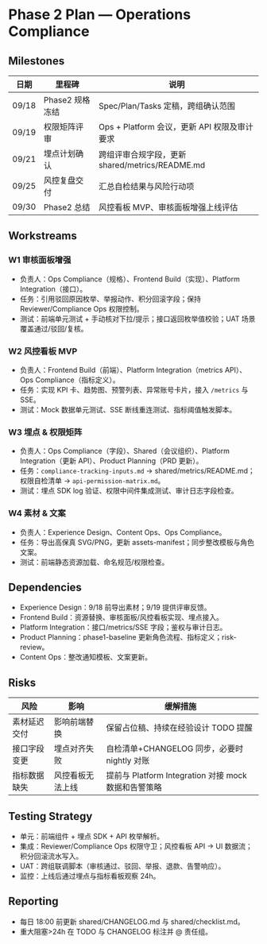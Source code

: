 ﻿# Phase 2 Plan — Operations Compliance

## Milestones
| 日期 | 里程碑 | 说明 |
| ---- | ------ | ---- |
| 09/18 | Phase2 规格冻结 | Spec/Plan/Tasks 定稿，跨组确认范围 |
| 09/19 | 权限矩阵评审 | Ops + Platform 会议，更新 API 权限及审计要求 |
| 09/21 | 埋点计划确认 | 跨组评审合规字段，更新 shared/metrics/README.md |
| 09/25 | 风控复盘交付 | 汇总自检结果与风险行动项 |
| 09/30 | Phase2 总结 | 风控看板 MVP、审核面板增强上线评估 |

## Workstreams
### W1 审核面板增强
- 负责人：Ops Compliance（规格）、Frontend Build（实现）、Platform Integration（接口）。
- 任务：引用驳回原因枚举、举报动作、积分回滚字段；保持 Reviewer/Compliance Ops 权限控制。
- 测试：前端单元测试 + 手动核对下拉/提示；接口返回枚举值校验；UAT 场景覆盖通过/驳回/复核。

### W2 风控看板 MVP
- 负责人：Frontend Build（前端）、Platform Integration（metrics API）、Ops Compliance（指标定义）。
- 任务：实现 KPI 卡、趋势图、预警列表、异常账号卡片，接入 `/metrics` 与 SSE。
- 测试：Mock 数据单元测试、SSE 断线重连测试、指标阈值触发脚本。

### W3 埋点 & 权限矩阵
- 负责人：Ops Compliance（字段）、Shared（会议组织）、Platform Integration（更新 API）、Product Planning（PRD 更新）。
- 任务：`compliance-tracking-inputs.md` -> shared/metrics/README.md；权限自检清单 -> `api-permission-matrix.md`。
- 测试：埋点 SDK log 验证、权限中间件集成测试、审计日志字段检查。

### W4 素材 & 文案
- 负责人：Experience Design、Content Ops、Ops Compliance。
- 任务：导出高保真 SVG/PNG，更新 assets-manifest；同步整改模板与角色文案。
- 测试：前端静态资源加载、命名规范/权限检查。

## Dependencies
- Experience Design：9/18 前导出素材；9/19 提供评审反馈。
- Frontend Build：资源替换、审核面板/风控看板实现、埋点接入。
- Platform Integration：接口/metrics/SSE 字段；鉴权与审计日志。
- Product Planning：phase1-baseline 更新角色流程、指标定义；risk-review。
- Content Ops：整改通知模板、文案更新。

## Risks
| 风险 | 影响 | 缓解措施 |
| ---- | ---- | -------- |
| 素材延迟交付 | 影响前端替换 | 保留占位稿、持续在经验设计 TODO 提醒 |
| 接口字段变更 | 埋点对齐失败 | 自检清单+CHANGELOG 同步，必要时 nightly 对账 |
| 指标数据缺失 | 风控看板无法上线 | 提前与 Platform Integration 对接 mock 数据和告警策略 |

## Testing Strategy
- 单元：前端组件 + 埋点 SDK + API 枚举解析。
- 集成：Reviewer/Compliance Ops 权限守卫；风控看板 API -> UI 数据流；积分回滚流水写入。
- UAT：跨组联调脚本（审核通过、驳回、举报、退款、告警响应）。
- 监控：上线后通过埋点与指标看板观察 24h。

## Reporting
- 每日 18:00 前更新 shared/CHANGELOG.md 与 shared/checklist.md。
- 重大阻塞>24h 在 TODO 与 CHANGELOG 标注并 @ 责任组。
